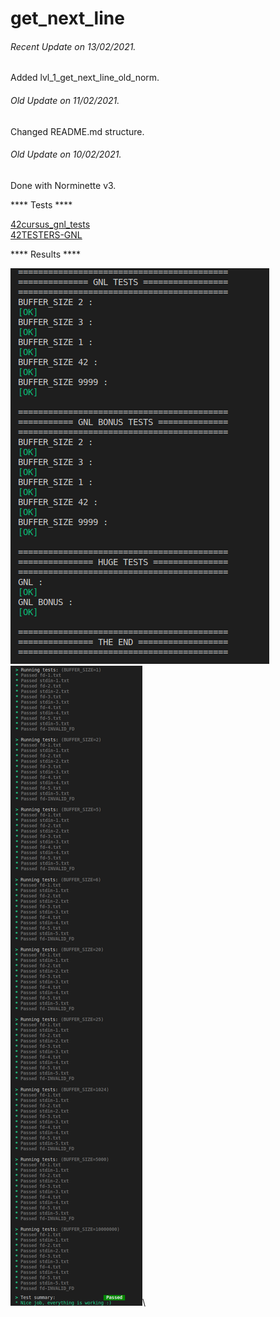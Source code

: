 # get_next_line


###### <i>Recent Update on 13/02/2021.</i>
Added lvl_1_get_next_line_old_norm.

###### <i>Old Update on 11/02/2021.</i>
Changed README.md structure.

###### <i>Old Update on 10/02/2021.</i>
Done with Norminette v3.

**** Tests ****

[42cursus_gnl_tests](https://github.com/mrjvs/42cursus_gnl_tests)\
[42TESTERS-GNL](https://github.com/Mazoise/42TESTERS-GNL)

**** Results ****

![GitHub Logo](/images/42TESTERS-GNL.png)\
![GitHub Logo](/images/42cursus_gnl_tests1.png)\


